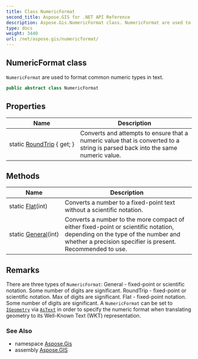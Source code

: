 ```yaml
---
title: Class NumericFormat
second_title: Aspose.GIS for .NET API Reference
description: Aspose.Gis.NumericFormat class. NumericFormat are used to format common numeric types in text
type: docs
weight: 3440
url: /net/aspose.gis/numericformat/
---
```

## NumericFormat class

`NumericFormat` are used to format common numeric types in text.

```csharp
public abstract class NumericFormat
```

## Properties

| Name | Description |
| --- | --- |
| static [RoundTrip](../../aspose.gis/numericformat/roundtrip/) { get; } | Converts and attempts to ensure that a numeric value that is converted to a string is parsed back into the same numeric value. |

## Methods

| Name | Description |
| --- | --- |
| static [Flat](../../aspose.gis/numericformat/flat/)(int) | Converts a number to a fixed-point text without a scientific notation. |
| static [General](../../aspose.gis/numericformat/general/)(int) | Converts a number to the more compact of either fixed-point or scientific notation, depending on the type of the number and whether a precision specifier is present. Recommended to use. |

## Remarks

There are three types of `NumericFormat`: General - fixed-point or scientific notation. Some number of digits are significant. RoundTrip - fixed-point or scientific notation. Max of digits are significant. Flat - fixed-point notation. Some number of digits are significant.  A `NumericFormat` can be set to [`IGeometry`](../../aspose.gis.geometries/igeometry/) via [`AsText`](../../aspose.gis.geometries/igeometry/astext/) in order to specify the numeric format when translating geometry to its Well-Known Text (WKT) representation.

### See Also

* namespace [Aspose.Gis](../../aspose.gis/)
* assembly [Aspose.GIS](../../)


